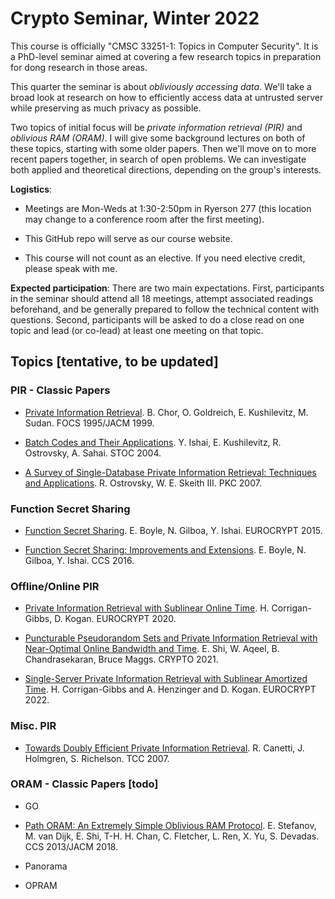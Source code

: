 
# Crypto Seminar, Winter 2022 

This course is officially "CMSC 33251-1: Topics in Computer Security". It is
a PhD-level seminar aimed at covering a few research topics in preparation for
dong research in those areas.

This quarter the seminar is about *obliviously accessing data*. We'll take a
broad look at research on how to efficiently access data at untrusted server
while preserving as much privacy as possible. 

Two topics of initial focus will be *private information retrieval (PIR)* and
*oblivious RAM (ORAM)*. I will give some background lectures on both of these
topics, starting with some older papers. Then we'll move on to more recent
papers together, in search of open problems. We can investigate both applied
and theoretical directions, depending on the group's interests.

**Logistics**: 

- Meetings are Mon-Weds at 1:30-2:50pm in Ryerson 277 (this location may change
  to a conference room after the first meeting). 

- This GitHub repo will serve as our course website.

- This course will not count as an elective. If you need elective credit,
  please speak with me.

**Expected participation**: There are two main expectations. First,
participants in the seminar should attend all 18 meetings, attempt associated
readings beforehand, and be generally prepared to follow the technical content
with questions.  Second, participants will be asked to do a close read on one
topic and lead (or co-lead) at least one meeting on that topic.

## Topics [tentative, to be updated]

### PIR - Classic Papers

- [Private Information
  Retrieval](https://madhu.seas.harvard.edu/papers/1995/pir-journ.pdf). B.
  Chor, O. Goldreich, E. Kushilevitz, M. Sudan. FOCS 1995/JACM 1999.

- [Batch Codes and Their
  Applications](http://web.cs.ucla.edu/~rafail/PUBLIC/62.pdf).  Y. Ishai, E.
  Kushilevitz, R. Ostrovsky, A. Sahai. STOC 2004.

- [A Survey of Single-Database Private Information Retrieval: Techniques and Applications](https://eprint.iacr.org/2007/059.pdf). 
R. Ostrovsky, W. E. Skeith III. PKC 2007.

### Function Secret Sharing

- [Function Secret
  Sharing](https://link.springer.com/chapter/10.1007/978-3-662-46803-6_12). E.
  Boyle, N. Gilboa, Y. Ishai. EUROCRYPT 2015.

- [Function Secret Sharing: Improvements and
  Extensions](https://eprint.iacr.org/2018/707). E. Boyle, N. Gilboa, Y. Ishai.
  CCS 2016.


### Offline/Online PIR

- [Private Information Retrieval with Sublinear Online
  Time](https://eprint.iacr.org/2019/1075.pdf). H. Corrigan-Gibbs, D. Kogan.
  EUROCRYPT 2020.

- [Puncturable Pseudorandom Sets and Private Information Retrieval with
  Near-Optimal Online Bandwidth and Time](https://eprint.iacr.org/2020/1592).
  E. Shi, W. Aqeel, B. Chandrasekaran, Bruce Maggs. CRYPTO 2021.

- [Single-Server Private Information Retrieval with Sublinear Amortized
  Time](https://eprint.iacr.org/2022/081). H. Corrigan-Gibbs and A.
  Henzinger and D. Kogan. EUROCRYPT 2022.

### Misc. PIR




- [Towards Doubly Efficient Private Information
  Retrieval](https://eprint.iacr.org/2017/568).  R. Canetti, J.
  Holmgren, S. Richelson. TCC 2007.

### ORAM - Classic Papers [todo]

- GO


- [Path ORAM: An Extremely Simple Oblivious RAM
  Protocol](https://eprint.iacr.org/2013/280.pdf).  E. Stefanov, M.  van Dijk,
  E. Shi, T-H. H. Chan, C. Fletcher, L. Ren, X. Yu, S. Devadas. CCS 2013/JACM
  2018.

- Panorama

- OPRAM


